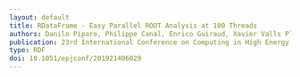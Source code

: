 ```yaml
---
layout: default
title: RDataFrame - Easy Parallel ROOT Analysis at 100 Threads
authors: Danilo Piparo, Philippe Canal, Enrico Guiraud, Xavier Valls Pla, Gerardo Ganis, Guilherme Amadio, Axel Naumann and Enric Tejedor
publication: 23rd International Conference on Computing in High Energy and Nuclear Physics (CHEP 2018)
type: RDF
doi: 10.1051/epjconf/201921406029
---
```

